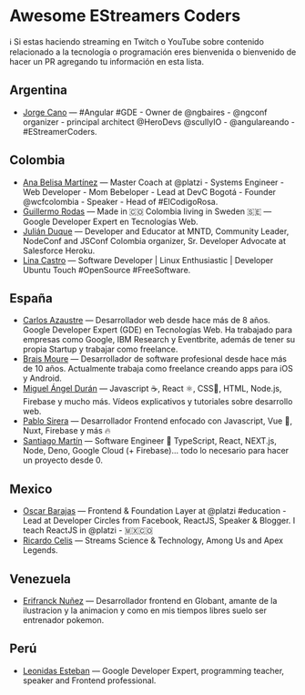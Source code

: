 # Awesome EStreamers Coders
ℹ️ Si estas haciendo streaming en Twitch o YouTube sobre contenido relacionado a la tecnología o programación eres bienvenida o bienvenido de hacer un PR agregando tu información en esta lista.

## Argentina
- [Jorge Cano](https://www.youtube.com/JorgeCano) — #Angular #GDE - Owner de @ngbaires - @ngconf organizer - principal architect @HeroDevs @scullyIO - @angulareando - #EStreamerCoders.

## Colombia
- [Ana Belisa Martínez](https://www.twitch.tv/anabelisam) — Master Coach at @platzi - Systems Engineer - Web Developer - Mom Bebeloper - Lead at DevC Bogotá - Founder @wcfcolombia - Speaker - Head of #ElCodigoRosa.
- [Guillermo Rodas](https://twitch.tv/glrodasz) — Made in 🇨🇴 Colombia living in Sweden 🇸🇪 — Google Developer Expert en Tecnologías Web.
- [Julián Duque](https://www.twitch.tv/julianduque) — Developer and Educator at MNTD, Community Leader, NodeConf and JSConf Colombia organizer, Sr. Developer Advocate at Salesforce Heroku.
- [Lina Castro](https://www.twitch.tv/lirrums) — Software Developer | Linux Enthusiastic | Developer Ubuntu Touch #OpenSource #FreeSoftware.


## España
- [Carlos Azaustre](https://www.youtube.com/CarlosAzaustre) — Desarrollador web desde hace más de 8 años. Google Developer Expert (GDE) en Tecnologías Web. Ha trabajado para empresas como Google, IBM Research y Eventbrite, además de tener su propia Startup y trabajar como freelance.
- [Brais Moure](https://www.youtube.com/MouredevApps) — Desarrollador de software profesional desde hace más de 10 años. Actualmente trabaja como freelance creando apps para iOS y Android.
- [Miguel Ángel Durán](https://www.youtube.com/midudev) — Javascript ☕️, React ⚛️, CSS🎨, HTML, Node.js, Firebase y mucho más. Vídeos explicativos y tutoriales sobre desarrollo web.
- [Pablo Sirera](https://www.youtube.com/PabloSirera) — Desarrollador Frontend enfocado con Javascript, Vue 💚, Nuxt, Firebase y más 🔥
- [Santiago Martín](https://www.twitch.tv/santima10) — Software Engineer 🚀 TypeScript, React, NEXT.js, Node, Deno, Google Cloud (+ Firebase)... todo lo necesario para hacer un proyecto desde 0.

## Mexico
- [Oscar Barajas](https://twitch.tv/gndxdev) — Frontend & Foundation Layer at @platzi #education - Lead at Developer Circles from Facebook, ReactJS, Speaker & Blogger. I teach ReactJS in @platzi - 🇲🇽🇨🇴
- [Ricardo Celis](https://twitch.tv/celismx) — Streams Science & Technology, Among Us and Apex Legends.

## Venezuela
- [Erifranck Nuñez](https://www.twitch.tv/erifranck) — Desarrollador frontend en Globant, amante de la ilustracion y la animacion y como en mis tiempos libres suelo ser entrenador pokemon.

## Perú
- [Leonidas Esteban](https://www.youtube.com/LeonidasEsteban) — Google Developer Expert, programming teacher, speaker and Frontend professional.
